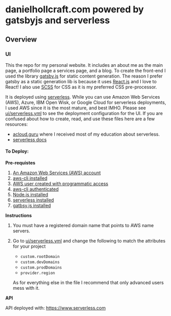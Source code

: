 # danielhollcraft.com powered by gatsbyjs and serverless

## Overview

### UI

This the repo for my personal website. It includes an about me as the main page, a portfolio page a services page, and a blog. To create the front-end I used the library [gatsby.js](https://github.com/gatsbyjs/gatsby) for static content generation. The reason I prefer gatsby as a static generation lib is because it uses [React.js](https://github.com/facebook/react) and I love to React! I also use [SCSS](http://sass-lang.com/) for CSS as it is my preferred CSS pre-processor.

It is deployed using [serverless](https://serverless.com/). While you can use Amazon Web Services (AWS), Azure, IBM Open Wisk, or Google Cloud for serverless deployments, I used AWS since it is the most mature, and best IMHO. Please see [ui/serverless.yml](https://github.com/danielbh/danielhollcraft.com/blob/master/ui/serverless.yml) to see the deployment configuration for the UI. If you are confused about how to create, read, and use these files here are a few resources:

- [acloud.guru](https://acloud.guru) where I received most of my education about serverless.
- [serverless docs](https://serverless.com/framework/docs/providers/aws/guide/intro/)

#### To Deploy:

**Pre-requistes**

1) [An Amazon Web Services (AWS) account](https://www.amazon.com/ap/signin?openid.assoc_handle=aws&openid.return_to=https%3A%2F%2Fsignin.aws.amazon.com%2Foauth%3Fresponse_type%3Dcode%26client_id%3Darn%253Aaws%253Aiam%253A%253A015428540659%253Auser%252Fhomepage%26redirect_uri%3Dhttps%253A%252F%252Fconsole.aws.amazon.com%252Fconsole%252Fhome%253Fregion%253Dus-east-1%2526state%253DhashArgs%252523%2526isauthcode%253Dtrue%26noAuthCookie%3Dtrue&openid.mode=checkid_setup&openid.ns=http%3A%2F%2Fspecs.openid.net%2Fauth%2F2.0&openid.identity=http%3A%2F%2Fspecs.openid.net%2Fauth%2F2.0%2Fidentifier_select&openid.claimed_id=http%3A%2F%2Fspecs.openid.net%2Fauth%2F2.0%2Fidentifier_select&action=&disableCorpSignUp=&clientContext=&marketPlaceId=&poolName=&authCookies=&pageId=aws.ssop&siteState=registered%2Cen_US&accountStatusPolicy=P1&sso=&openid.pape.preferred_auth_policies=MultifactorPhysical&openid.pape.max_auth_age=120&openid.ns.pape=http%3A%2F%2Fspecs.openid.net%2Fextensions%2Fpape%2F1.0&server=%2Fap%2Fsignin%3Fie%3DUTF8&accountPoolAlias=&forceMobileApp=0&language=en_US&forceMobileLayout=0)
2) [aws-cli installed](http://docs.aws.amazon.com/cli/latest/userguide/installing.html)
3) [AWS user created with programmatic access](http://docs.aws.amazon.com/IAM/latest/UserGuide/id_users_create.html#id_users_create_console)
4) [aws-cli authenticated](http://docs.aws.amazon.com/cli/latest/userguide/cli-config-files.html) 
5) [Node.js installed](https://nodejs.org/en/)
5) [serverless installed](https://serverless.com/framework/docs/getting-started/)
6) [gatbsy.js installed](https://github.com/gatsbyjs/gatsby)

**Instructions**

1) You must have a registered domain name that points to AWS name servers.
2) Go to [ui/serverless.yml](https://github.com/danielbh/danielhollcraft.com/blob/master/ui/serverless.yml) and change the following to match the attributes for your project
   - `custom.rootDomain`
   - `custom.devDomains`
   - `custom.prodDomains`
   - `provider.region`
   
   As for everything else in the file I recommend that only advanced users mess with it.


**API**

API deployed with: https://www.serverless.com